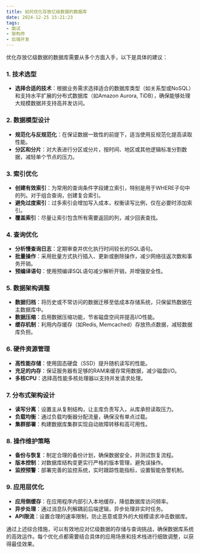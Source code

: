 ```yaml
---
title: 如何优化存放亿级数据的数据库
date: 2024-12-25 15:21:23
tags:
- 面试
- 架构师
- 后端开发
---
```


优化存放亿级数据的数据库需要从多个方面入手，以下是具体的建议：

### 1. 技术选型

- **选择合适的技术**：根据业务需求选择适合的数据库类型（如关系型或NoSQL）和支持水平扩展的分布式数据库（如Amazon Aurora, TiDB），确保能够处理大规模数据并支持高并发访问。

### 2. 数据模型设计

- **规范化与反规范化**：在保证数据一致性的前提下，适当使用反规范化提高读取性能。
- **分区和分片**：对大表进行分区或分片，按时间、地区或其他逻辑标准分割数据，减轻单个节点的压力。

### 3. 索引优化

- **创建有效索引**：为常用的查询条件字段建立索引，特别是用于WHERE子句中的列。对于组合查询，创建复合索引。
- **避免过度索引**：过多索引会增加写入成本，权衡读写比例，仅在必要时添加索引。
- **覆盖索引**：尽量让索引包含所有需要返回的列，减少回表查找。

### 4. 查询优化

- **分析慢查询日志**：定期审查并优化执行时间较长的SQL语句。
- **批量操作**：采用批量方式执行插入、更新或删除操作，减少网络往返次数和事务开销。
- **预编译语句**：使用预编译SQL语句减少解析开销，并增强安全性。

### 5. 数据架构调整

- **数据归档**：将历史或不常访问的数据迁移至低成本存储系统，只保留热数据在主数据库中。
- **数据压缩**：启用数据压缩功能，节省磁盘空间并提高I/O性能。
- **缓存机制**：利用内存缓存（如Redis, Memcached）存放热点数据，减轻数据库负担。

### 6. 硬件资源管理

- **高性能存储**：使用固态硬盘（SSD）提升随机读写的性能。
- **充足的内存**：保证服务器有足够的RAM来缓存常用数据，减少磁盘I/O。
- **多核CPU**：选择高性能多核处理器以支持并发请求处理。

### 7. 分布式架构设计

- **读写分离**：设置主从复制结构，让主库负责写入，从库承担读取压力。
- **负载均衡**：通过负载均衡器分配流量，确保没有单点过载。
- **集群部署**：构建数据库集群实现自动故障转移和高可用性。

### 8. 操作维护策略

- **备份与恢复**：制定合理的备份计划，确保数据安全，并测试恢复流程。
- **版本控制**：对数据库结构变更实行严格的版本管理，避免误操作。
- **监控预警**：部署完善的监控系统，实时跟踪性能指标，设置智能告警机制。

### 9. 应用层优化

- **应用侧缓存**：在应用程序内部引入本地缓存，降低数据库访问频率。
- **异步处理**：通过消息队列解耦前后端逻辑，异步处理非实时任务。
- **API限流**：设置合理的速率限制，防止恶意或意外的大规模请求冲击数据库。

通过上述综合措施，可以有效地应对亿级数据的存储与查询挑战，确保数据库系统的高效运作。每个优化点都需要结合具体的应用场景和技术栈进行细致调整，以获得最佳效果。